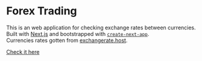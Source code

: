# Forex Trading

This is an web application for checking exchange rates between currencies.  
Built with [Next.js](https://nextjs.org/) and bootstrapped with [`create-next-app`](https://github.com/vercel/next.js/tree/canary/packages/create-next-app).  
Currencies rates gotten from [exchangerate.host](https://exchangerate.host).

[Check it here](https://loukis-13.github.io/Forex-Trading/)
